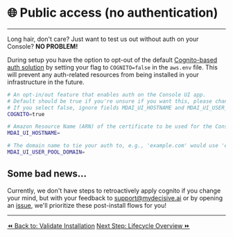 # 🌐 Public access (no authentication)
----

Long hair, don't care? Just want to test us out without auth on your Console? **NO PROBLEM!**

During setup you have the option to opt-out of the default [Cognito-based auth solution](./cognito.md) by setting your flag to `COGNITO=false` in the `aws.env` file. This will prevent any auth-related resources from being installed in your infrastructure in the future.

```bash
# An opt-in/out feature that enables auth on the Console UI app.
# Default should be true if you're unsure if you want this, please change to false.
# If you select false, ignore fields MDAI_UI_HOSTNAME and MDAI_UI_USER_POOL_DOMAIN
COGNITO=true

# Amazon Resource Name (ARN) of the certificate to be used for the Console endpoint (e.g., eu-west-2.yourdomain.dev)
MDAI_UI_HOSTNAME=

# The domain name to tie your auth to, e.g., 'example.com' would use 'example' here (e.g., yourdomain)
MDAI_UI_USER_POOL_DOMAIN=
```

## Some bad news...

Currently, we don't have steps to retroactively apply cognito if you change your mind, but with your feedback to [support@mydecisive.ai](mailto:support@mydecisive.ai) or by opening an [issue](https://github.com/DecisiveAI/mdai-inkops/issues/new), we'll prioritize these post-install flows for you!

----
<span class="left"><a href="../validate.md">⏪ Back to: Validate Installation</a></span>
<span class="right"><a href="../lifecycle/overview.md">Next Step: Lifecycle Overview ⏩</a></span>